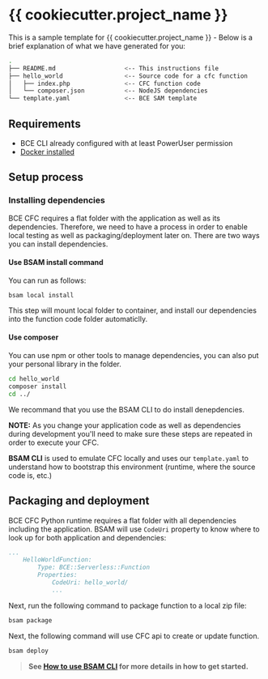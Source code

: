 # {{ cookiecutter.project_name }}

This is a sample template for {{ cookiecutter.project_name }} - Below is a brief explanation of what we have generated for you:

```bash
.
├── README.md                   <-- This instructions file
├── hello_world                 <-- Source code for a cfc function
│   ├── index.php               <-- CFC function code
│   └── composer.json           <-- NodeJS dependencies   
└── template.yaml               <-- BCE SAM template
```

## Requirements

* BCE CLI already configured with at least PowerUser permission
* [Docker installed](https://www.docker.com/community-edition)

## Setup process

### Installing dependencies

BCE CFC requires a flat folder with the application as well as its dependencies. Therefore, we need to have a process in order to enable local testing as well as packaging/deployment later on. There are two ways you can install dependencies.

#### Use BSAM install command
You can run as follows:

```
bsam local install
```

This step will mount local folder to container, and install our dependencies into the function code folder automaticlly.


#### Use composer

You can use npm or other tools to manage dependencies, you can also put your personal library in the folder.

```bash
cd hello_world
composer install
cd ../
```

We recommand that you use the BSAM CLI to do install denepdencies.

**NOTE:** As you change your application code as well as dependencies during development you'll need to make sure these steps are repeated in order to execute your CFC.

**BSAM CLI** is used to emulate CFC locally and uses our `template.yaml` to understand how to bootstrap this environment (runtime, where the source code is, etc.)

## Packaging and deployment

BCE CFC Python runtime requires a flat folder with all dependencies including the application. BSAM will use `CodeUri` property to know where to look up for both application and dependencies:

```yaml
...
    HelloWorldFunction:
        Type: BCE::Serverless::Function
        Properties:
            CodeUri: hello_world/
            ...
```

Next, run the following command to package function to a local zip file:

```bash
bsam package
```

Next, the following command will use CFC api to create or update function.

```bash
bsam deploy
```

> **See [How to use BSAM CLI](https://cloud.baidu.com/doc/CFC/QuickGuide.html#BSAM.20CLI.E4.BD.BF.E7.94.A8.E7.A4.BA.E4.BE.8B) for more details in how to get started.**